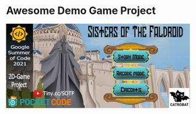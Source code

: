 # Awesome Demo Game Project

![alt text](https://github.com/Shriyanshu1/DemoGameProject-2021/blob/main/Image/Banner.png)

